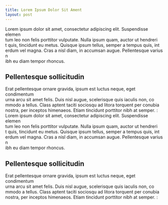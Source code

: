 ```yaml
---
title: Lorem Ipsum Dolor Sit Ament
layout: post
---
```


Lorem ipsum dolor sit amet, consectetur adipiscing elit. Suspendisse elemen\
tum leo non felis porttitor vulputate. Nulla ipsum quam, auctor ut hendreri\
t quis, tincidunt eu metus. Quisque ipsum tellus, semper a tempus quis, int\
erdum vel magna. Cras a nisl diam, in accumsan augue. Pellentesque varius n\
ibh eu diam tempor rhoncus.

## Pellentesque sollicitudin

Erat pellentesque ornare gravida, ipsum est luctus neque, eget condimentum \
urna arcu sit amet felis. Duis nisl augue, scelerisque quis iaculis non, co\
mmodo a tellus. Class aptent taciti sociosqu ad litora torquent per conubia\
 nostra, per inceptos himenaeos. Etiam tincidunt porttitor nibh at semper. :
Lorem ipsum dolor sit amet, consectetur adipiscing elit. Suspendisse elemen\
tum leo non felis porttitor vulputate. Nulla ipsum quam, auctor ut hendreri\
t quis, tincidunt eu metus. Quisque ipsum tellus, semper a tempus quis, int\
erdum vel magna. Cras a nisl diam, in accumsan augue. Pellentesque varius n\
ibh eu diam tempor rhoncus.

## Pellentesque sollicitudin

Erat pellentesque ornare gravida, ipsum est luctus neque, eget condimentum \
urna arcu sit amet felis. Duis nisl augue, scelerisque quis iaculis non, co\
mmodo a tellus. Class aptent taciti sociosqu ad litora torquent per conubia\
 nostra, per inceptos himenaeos. Etiam tincidunt porttitor nibh at semper. :

